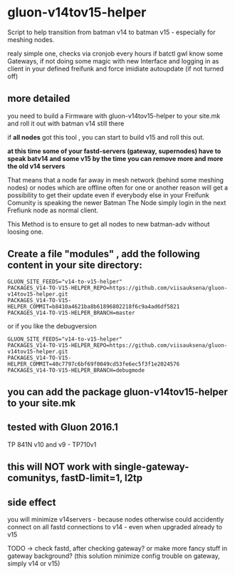 gluon-v14tov15-helper
============

Script to help transition from batman v14 to batman v15 - especially for meshing nodes.

realy simple one, checks via cronjob every hours if     batctl gwl    know some Gateways,
if not doing some magic with new Interface and logging in as client in your defined freifunk and force imidiate autoupdate
(if not turned off)

## more detailed
you need to build a Firmware with gluon-v14tov15-helper to your site.mk
and roll it out with batman v14 still there

if **all nodes** got this tool , you can start to build v15 and roll this out.

**at this time some of your fastd-servers (gateway, supernodes) have to speak batv14 and some v15
by the time you can remove more and more the old v14 servers**

That means that a node far away in mesh network (behind some meshing nodes) or nodes which are offline often for one or another reason
will get a possibility to get their update even if everybody else in your Freifunk Comunity is speaking the newer Batman
The Node simply login in the next Frefiunk node as normal client.

This Method is to ensure to get all nodes to new batman-adv without loosing one. 

## Create a file "modules" , add the following content in your site directory:
```
GLUON_SITE_FEEDS="v14-to-v15-helper"
PACKAGES_V14-TO-V15-HELPER_REPO=https://github.com/viisauksena/gluon-v14tov15-helper.git
PACKAGES_V14-TO-V15-HELPER_COMMIT=b8410a4621ba8b61896802218f6c9a4ad6df5821
PACKAGES_V14-TO-V15-HELPER_BRANCH=master
```
or if you like the debugversion
```
GLUON_SITE_FEEDS="v14-to-v15-helper"
PACKAGES_V14-TO-V15-HELPER_REPO=https://github.com/viisauksena/gluon-v14tov15-helper.git
PACKAGES_V14-TO-V15-HELPER_COMMIT=40c7797c6bf69f0049cd53fe6ec5f3f1e2024576
PACKAGES_V14-TO-V15-HELPER_BRANCH=debugmode
```
## you can add the package gluon-v14tov15-helper to your site.mk

## tested with Gluon 2016.1 
TP 841N v10 and v9  - TP710v1


## this will NOT work with single-gateway-comunitys, fastD-limit=1, l2tp

## side effect
you will minimize v14servers - because nodes otherwise could accidently connect on all fastd connections to v14 - even when upgraded already to v15

TODO -> check fastd, after checking gateway? or make more fancy stuff in gateway background? (this solution minimize config trouble on gateway, simply v14 or v15)
